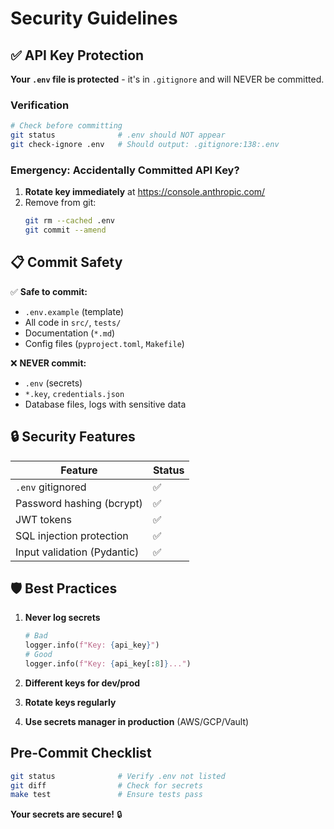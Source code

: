 # Security Guidelines

## ✅ API Key Protection

**Your `.env` file is protected** - it's in `.gitignore` and will NEVER be committed.

### Verification

```bash
# Check before committing
git status              # .env should NOT appear
git check-ignore .env   # Should output: .gitignore:138:.env
```

### Emergency: Accidentally Committed API Key?

1. **Rotate key immediately** at https://console.anthropic.com/
2. Remove from git:
   ```bash
   git rm --cached .env
   git commit --amend
   ```

## 📋 Commit Safety

✅ **Safe to commit:**
- `.env.example` (template)
- All code in `src/`, `tests/`
- Documentation (`*.md`)
- Config files (`pyproject.toml`, `Makefile`)

❌ **NEVER commit:**
- `.env` (secrets)
- `*.key`, `credentials.json`
- Database files, logs with sensitive data

## 🔒 Security Features

| Feature | Status |
|---------|--------|
| `.env` gitignored | ✅ |
| Password hashing (bcrypt) | ✅ |
| JWT tokens | ✅ |
| SQL injection protection | ✅ |
| Input validation (Pydantic) | ✅ |

## 🛡️ Best Practices

1. **Never log secrets**
   ```python
   # Bad
   logger.info(f"Key: {api_key}")
   # Good
   logger.info(f"Key: {api_key[:8]}...")
   ```

2. **Different keys for dev/prod**
3. **Rotate keys regularly**
4. **Use secrets manager in production** (AWS/GCP/Vault)

## Pre-Commit Checklist

```bash
git status              # Verify .env not listed
git diff                # Check for secrets
make test               # Ensure tests pass
```

**Your secrets are secure!** 🔒
